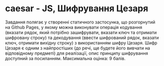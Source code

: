 # caesar - JS, Шифрування Цезаря
Завдання полягає у створенні статичного застосунка, що розгорнутий на Github Pages, у якому можна виконувати операція кодування (вказати рядок, який потрібно зашифрувати, вказати ключ та отримати шифровану строку) та декодування (ввести шифрований рядок, вказати ключ, отримати вихідну строку) з використанням шифру Цезаря. Шифр Цезаря є одним з найпростіших (до речі, ще будете його вивчати на відповідному предметі) для реалізації, опис принципу шифрування доступний за посиланням.
Максимальна оцінка: 9 балів.
